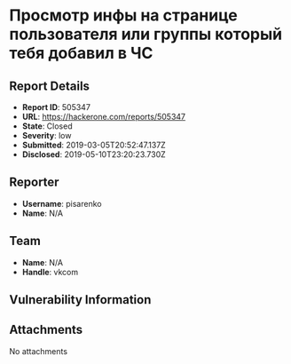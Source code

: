 # Просмотр инфы на странице пользователя или группы который тебя добавил в ЧС

## Report Details
- **Report ID**: 505347
- **URL**: https://hackerone.com/reports/505347
- **State**: Closed
- **Severity**: low
- **Submitted**: 2019-03-05T20:52:47.137Z
- **Disclosed**: 2019-05-10T23:20:23.730Z

## Reporter
- **Username**: pisarenko
- **Name**: N/A

## Team
- **Name**: N/A
- **Handle**: vkcom

## Vulnerability Information


## Attachments
No attachments
